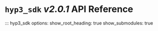 # `hyp3_sdk` *v2.0.1* API Reference

::: hyp3_sdk
    options:
        show_root_heading: true
        show_submodules: true
